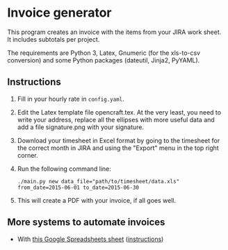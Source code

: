 Invoice generator
=================

This program creates an invoice with the items from your JIRA work sheet. It includes subtotals per project.

The requirements are Python 3, Latex, Gnumeric (for the xls-to-csv conversion) and some Python packages (dateutil, Jinja2, PyYAML).


Instructions
------------
 
1. Fill in your hourly rate in `config.yaml`.
           
2. Edit the Latex template file opencraft.tex. At the very least, you need to write your address, replace all the ellipses with more useful data and add a file signature.png with your signature.
           
3. Download your timesheet in Excel format by going to the timesheet for the correct month in JIRA and using the "Export" menu in the top right corner.
           
4. Run the following command line:
    
    ```
    ./main.py new data_file="path/to/timesheet/data.xls" from_date=2015-06-01 to_date=2015-06-30
    ```

5. This will create a PDF with your invoice, if all goes well.
           
           
More systems to automate invoices
---------------------------------

- With [this Google Spreadsheets sheet](https://drive.google.com/open?id=0BwOvzxi2VL0AUXdKMmJ0YjB6dEU) ([instructions](https://drive.google.com/open?id=1t6QKqkRCuqkDXCunmYmY2ysrAz5If3iylA8aEs8YuOI))
